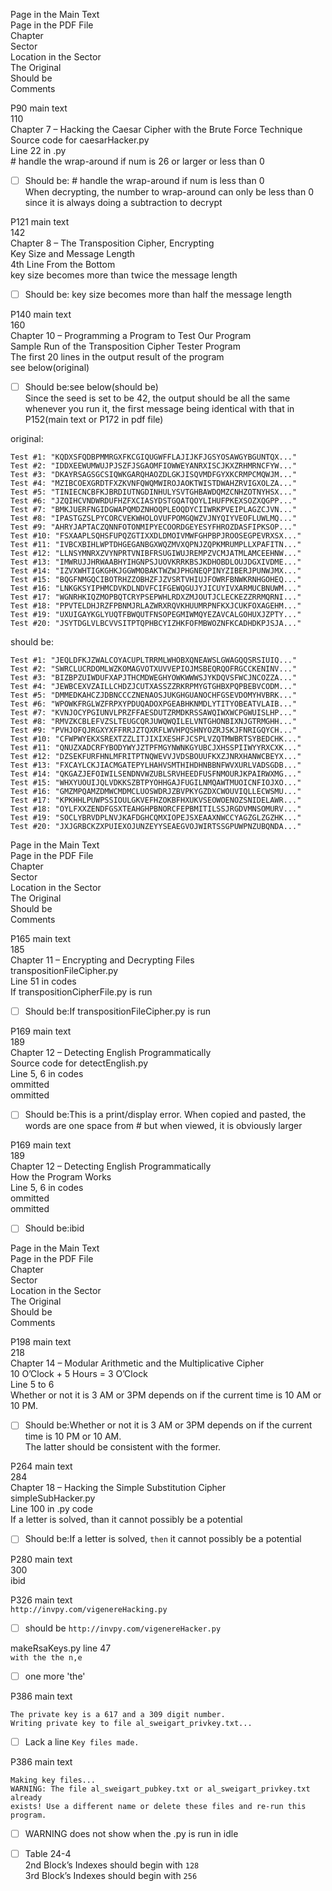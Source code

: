 Page in the Main Text  
Page in the PDF File  
Chapter  
Sector  
Location in the Sector  
The Original  
Should be  
Comments  
  
P90 main text  
110  
Chapter 7 – Hacking the Caesar Cipher with the Brute Force Technique  
Source code for caesarHacker.py  
Line 22 in .py  
\# handle the wrap-around if num is 26 or larger or less than 0  
- [ ] Should be: # handle the wrap-around if num is less than 0  
When decrypting, the number to wrap-around can only be less than 0 since it is always doing a subtraction to decrypt  
  
  
P121 main text  
142  
Chapter 8 – The Transposition Cipher, Encrypting  
Key Size and Message Length  
4th Line From the Bottom  
key size becomes more than twice the message length  
- [ ] Should be: key size becomes more than half the message length  
  
  
P140 main text  
160  
Chapter 10 – Programming a Program to Test Our Program  
Sample Run of the Transposition Cipher Tester Program  
The first 20 lines in the output result of the program  
see below(original)  
- [ ] Should be:see below(should be)  
Since the seed is set to be 42, the output should be all the same whenever you run it, the first message being identical with that in P152(main text or P172 in pdf file)  
  
  
original:  
```  
Test #1: "KQDXSFQDBPMMRGXFKCGIQUGWFFLAJIJKFJGSYOSAWGYBGUNTQX..."  
Test #2: "IDDXEEWUMWUJPJSZFJSGAOMFIOWWEYANRXISCJKXZRHMRNCFYW..."  
Test #3: "DKAYRSAGSGCSIQWKGARQHAOZDLGKJISQVMDFGYXKCRMPCMQWJM..."  
Test #4: "MZIBCOEXGRDTFXZKVNFQWQMWIROJAOKTWISTDWAHZRVIGXOLZA..."  
Test #5: "TINIECNCBFKJBRDIUTNGDINHULYSVTGHBAWDQMZCNHZOTNYHSX..."  
Test #6: "JZQIHCVNDWRDUFHZFXCIASYDSTGQATQOYLIHUFPKEXSOZXQGPP..."  
Test #7: "BMKJUERFNGIDGWAPQMDZNHOQPLEOQDYCIIWRKPVEIPLAGZCJVN..."  
Test #8: "IPASTGZSLPYCORCVEKWHOLOVUFPOMGQWZVJNYQIYVEOFLUWLMQ..."  
Test #9: "AHRYJAPTACZQNNFOTONMIPYECOORDGEYESYFHROZDASFIPKSOP..."  
Test #10: "FSXAAPLSQHSFUPQZGTIXXDLDMOIVMWFGHPBPJROOSEGPEVRXSX..."  
Test #11: "IVBCXBIHLWPTDHGEGANBGXWQZMVXQPNJZQPKMRUMPLLXPAFITN..."  
Test #12: "LLNSYMNRXZVYNPRTVNIBFRSUGIWUJREMPZVCMJATMLAMCEEHNW..."  
Test #13: "IMWRUJJHRWAABHYIHGNPSJUOVKRRKBSJKDHOBDLOUJDGXIVDME..."  
Test #14: "IZVXWHTIGKGHKJGGWMOBAKTWZWJPHGNEQPINYZIBERJPUNWJMX..."  
Test #15: "BQGFNMGQCIBOTRHZZOBHZFJZVSRTVHIUJFOWRFBNWKRNHGOHEQ..."  
Test #16: "LNKGKSYIPHMCDVKDLNDVFCIFGEWQGUJYJICUYIVXARMUCBNUWM..."  
Test #17: "WGNRHKIQZMOPBQTCRYPSEPWHLRDXZMJOUTJCLECKEZZRRMQRNI..."  
Test #18: "PPVTELDHJRZFPBNMJRLAZWRXRQVKHUUMRPNFKXJCUKFOXAGEHM..."  
Test #19: "UXUIGAYKGLYUQTFBWQUTFNSOPEGMIWMQYEZAVCALGOHUXJZPTY..."  
Test #20: "JSYTDGLVLBCVVSITPTQPHBCYIZHKFOFMBWOZNFKCADHDKPJSJA..."  
```  
  
should be:  
```  
Test #1: "JEQLDFKJZWALCOYACUPLTRRMLWHOBXQNEAWSLGWAGQQSRSIUIQ..."  
Test #2: "SWRCLUCRDOMLWZKOMAGVOTXUVVEPIOJMSBEQRQOFRGCCKENINV..."  
Test #3: "BIZBPZUIWDUFXAPJTHCMDWEGHYOWKWWWSJYKDQVSFWCJNCOZZA..."  
Test #4: "JEWBCEXVZAILLCHDZJCUTXASSZZRKRPMYGTGHBXPQPBEBVCODM..."  
Test #5: "DMMEDKAHCZJDBNCCCZNENAOSJUKGHGUANOCHFGSEVDOMYHVBRK..."  
Test #6: "WPOWKFRGLWZFRPXYPDUQADOXPGEABHKNMDLYTITYOBEATVLAIB..."  
Test #7: "KVNJOCYPGIUNVLPRZFFAESDUTZRMDKRSSAWQIWXWCPGWUISLHP..."  
Test #8: "RMVZKCBLEFVZSLTEUGCQRJUWQWQILELVNTGHONBIXNJGTRMGHH..."  
Test #9: "PVHJOFQJRGXYXFFRRJZTQXRFLWVHPQSHNYOZRJSKJFNRIGQYCH..."  
Test #10: "CFWPWYEKXSREXTZZLITJIXIXESHFJCSPLVZQTMWBRTSYBEDCHK..."  
Test #11: "QNUZXADCRFYBODYWYJZTPFMGYNWNKGYUBCJXHSSPIIWYYRXCXK..."  
Test #12: "DZSEKFURFHNLMFRITPTNQWEVVJVDSBOUUFKXZJNRXHANWCBEYX..."  
Test #13: "FXCAYLCKJIACMGATEPYLHAHVSMTHIHDHNBBNFWVXURLVADSGDB..."  
Test #14: "QKGAZJEFOIWILSENDNVWZUBLSRVHEEDFUSFNMOURJKPAIRWXMG..."  
Test #15: "WHXYUOUIJQLVDKKSZBTPYOHHGAJFUGILNMQAWTMUOICNFIOJXO..."  
Test #16: "GMZMPQAMZDMWCMDMCLUOSWDRJZBVPKYGZDXCWOUVIQLLECWSMU..."  
Test #17: "KPKHHLPUWPSSIOULGKVEFHZOKBFHXUKVSEOWOENOZSNIDELAWR..."  
Test #18: "OYLFXXZENDFGSXTEAHGHPBNORCFEPBMITILSSJRGDVMNSOMURV..."  
Test #19: "SOCLYBRVDPLNVJKAFDGHCQMXIOPEJSXEAAXNWCCYAGZGLZGZHK..."  
Test #20: "JXJGRBCKZXPUIEXOJUNZEYYSEAEGVOJWIRTSSGPUWPNZUBQNDA..."  
```  
  
  
Page in the Main Text  
Page in the PDF File  
Chapter  
Sector  
Location in the Sector  
The Original  
Should be  
Comments  
  
P165 main text  
185  
Chapter 11 – Encrypting and Decrypting Files  
transpositionFileCipher.py  
Line 51 in codes  
If transpositionCipherFile.py is run  
- [ ] Should be:If transpositionFileCipher.py is run  
  
  
P169 main text  
189  
Chapter 12 – Detecting English Programmatically  
Source code for detectEnglish.py  
Line 5, 6 in codes  
ommitted  
ommitted  
- [ ] Should be:This is a print/display error. When copied and pasted, the words are one space from # but when viewed, it is obviously larger  
  
  
P169 main text  
189  
Chapter 12 – Detecting English Programmatically  
How the Program Works  
Line 5, 6 in codes  
ommitted  
ommitted  
- [ ] Should be:ibid  
  
  
  
  
Page in the Main Text  
Page in the PDF File  
Chapter  
Sector  
Location in the Sector  
The Original  
Should be  
Comments  
  
  
  
P198 main text  
218  
Chapter 14 – Modular Arithmetic and the Multiplicative Cipher  
10 O’Clock + 5 Hours = 3 O’Clock  
Line 5 to 6  
Whether or not it is 3 AM or 3PM depends on if the current time is 10 AM or 10 PM.  
- [ ] Should be:Whether or not it is 3 AM or 3PM depends on if the current time is 10 PM or 10 AM.  
The latter should be consistent with the former.  
  
  
P264 main text  
284  
Chapter 18 – Hacking the Simple Substitution Cipher  
simpleSubHacker.py  
Line 100 in .py code  
If a letter is solved, than it cannot possibly be a potential  
- [ ] Should be:If a letter is solved, `then` it cannot possibly be a potential  
  
  
P280 main text  
300  
ibid  
  
  
  
  
  
  
P326 main text  
`http://invpy.com/vigenereHacking.py`  
- [ ] should be `http://invpy.com/vigenereHacker.py`  
  
makeRsaKeys.py line 47  
`with the the n,e`  
- [ ] one more 'the'  
  
P386 main text  
```  
The private key is a 617 and a 309 digit number.  
Writing private key to file al_sweigart_privkey.txt...  
```  
- [ ] Lack a line `Key files made.`  
  
  
P386 main text  
```  
Making key files...  
WARNING: The file al_sweigart_pubkey.txt or al_sweigart_privkey.txt already  
exists! Use a different name or delete these files and re-run this program.  
```  
- [ ] WARNING does not show when the .py is run in idle  
  
  
- [ ] Table 24-4  
2nd Block’s Indexes should begin with `128`  
3rd Block’s Indexes should begin with `256`
